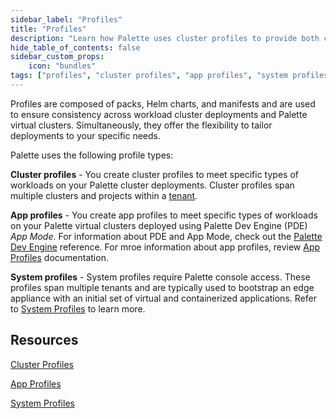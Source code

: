 ```yaml
---
sidebar_label: "Profiles"
title: "Profiles"
description: "Learn how Palette uses cluster profiles to provide both consistency and flexibility across Kubernetes clusters."
hide_table_of_contents: false
sidebar_custom_props: 
    icon: "bundles"
tags: ["profiles", "cluster profiles", "app profiles", "system profiles"]
---
```


Profiles are composed of packs, Helm charts, and manifests and are used to ensure consistency across workload cluster deployments and Palette virtual clusters. Simultaneously, they offer the flexibility to tailor deployments to your specific needs.

Palette uses the following profile types:

**Cluster profiles** - You create cluster profiles to meet specific types of workloads on your Palette cluster deployments. Cluster profiles span multiple clusters and projects within a [tenant](../glossary-all.md#tenant).

**App profiles** - You create app profiles to meet specific types of workloads on your Palette virtual clusters deployed using Palette Dev Engine (PDE) *App Mode*. For information about PDE and App Mode, check out the [Palette Dev Engine](../devx/devx.md) reference. For mroe information about app profiles, review [App Profiles](./app-profiles/app-profiles.md) documentation.

**System profiles** - System profiles require Palette console access. These profiles span multiple tenants and are typically used to bootstrap an edge appliance with an initial set of virtual and containerized applications. Refer to [System Profiles](./system-profiles/system-profiles.md) to learn more.


## Resources

[Cluster Profiles](./cluster-profiles/cluster-profiles.md)

[App Profiles](./app-profiles/app-profiles.md)

[System Profiles](./system-profiles/system-profiles.md)
